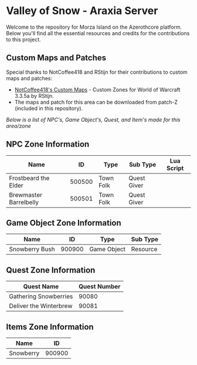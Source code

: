 # Valley of Snow - Araxia Server

Welcome to the repository for Morza Island on the Azerothcore platform. Below you'll find all the essential resources and credits for the contributions to this project.

## Custom Maps and Patches
Special thanks to NotCoffee418 and RStijn for their contributions to custom maps and patches:
- [NotCoffee418's Custom Maps](https://github.com/NotCoffee418/Custom-Maps) - Custom Zones for World of Warcraft 3.3.5a by RStijn.
- The maps and patch for this area can be downloaded from patch-Z (included in this repository).

*Below is a list of NPC's, Game Object's, Quest, and Item's made for this area/zone*


## NPC Zone Information

| Name                  | ID       | Type       | Sub Type                  | Lua Script       |
|-----------------------|----------|------------|---------------------------|------------------|
| Frostbeard the Elder           | 500500      | Town Folk   | Quest Giver                   |                  |
| Brewmaster Barrelbelly               | 500501    | Town Folk   | Quest Giver                  |                  |



## Game Object Zone Information

| Name                          | ID     | Type        | Sub Type                                  |
|-------------------------------|--------|-------------|-------------------------------------------|
| Snowberry Bush                | 900900  | Game Object | Resource                                  |




## Quest Zone Information
| Quest Name                         | Quest Number | 
|------------------------------------|--------------|
| Gathering Snowberries                   | 90080 |
| Deliver the Winterbrew | 90081 |


## Items Zone Information
| Name                           | ID                           |
|--------------------------------|------------------------------|
| Snowberry | 900900                       |
